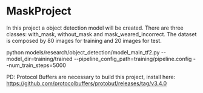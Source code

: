 # MaskProject
 
In this project a object detection model will be created.
There are three classes: with_mask, without_mask and mask_weared_incorrect.
The dataset is composed by 80 images for training and 20 images for test.


python models/research/object_detection/model_main_tf2.py --model_dir=training/trained --pipeline_config_path=training/pipeline.config --num_train_steps=5000


PD: Protocol Buffers are necessary to build this project, install here: https://github.com/protocolbuffers/protobuf/releases/tag/v3.4.0